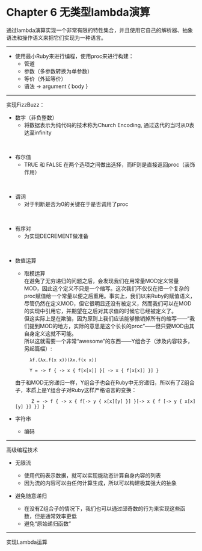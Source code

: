 # Chapter 6 无类型lambda演算

通过lambda演算实现一个非常有限的特性集合，并且使用它自己的解析器、抽象语法和操作语义来把它们实现为一种语言。

---

- 使用最小Ruby来进行编程，使用proc来进行构建：
	- 管道
	- 参数（多参数转换为单参数）
	- 等价（外延等价）
	- 语法 -> argument { body }

---

实现FizzBuzz：


- 数字（非负整数）
	- 将数据表示为纯代码的技术称为Church Encoding, 通过迭代的当时从0表达至infinity  
<br>

- 布尔值
	- TRUE 和 FALSE 在两个选项之间做出选择，而IF则是直接返回proc（装饰作用）  
<br>

- 谓词 
	- 对于判断是否为0的关键在于是否调用了proc  
<br>
	  

- 有序对  
	- 为实现DECREMENT做准备   
<br>

- 数值运算
 	- 取模运算  
 	在避免了无穷递归的问题之后，会发现我们在用常量MOD定义常量MOD，因此这个定义不只是一个缩写。这次我们不仅仅在把一个复杂的proc赋值给一个常量以便之后重用。事实上，我们以来Ruby的赋值语义，尽管仍然在定义MOD，但它很明显还没有被定义，然而我们可以在MOD的实现中引用它，并期望在之后对其求值的时候它已经被定义了。  
	但这实际上是在欺骗，因为原则上我们应该能够撤销掉所有的缩写——“我们提到MOD的地方，实际的意思是这个长长的proc”——但只要MOD由其自身定义这就不可能。  
	所以这就需要一个非常“awesome”的东西——Y组合子（涉及内容较多，另起篇幅）:		
	
			λf.(λx.f(x x))(λx.f(x x))  
			
			Y = -> f { -> x { f[x[x]] }[ -> x { f[x[x]] }] }
		

	由于和MOD无穷递归一样，Y组合子也会在Ruby中无穷递归，所以有了Z组合子，本质上是Y组合子对Ruby这样严格语言的变换：
	
			Z = -> f { -> x { f[-> y { x[x][y] }] }[-> x { f [-> y { x[x][y] }] }] }

- 字符串  
	- 编码
			
---

高级编程技术

- 无限流
	- 使用代码表示数据，就可以实现能动态计算自身内容的列表
	- 因为流的内容可以由任何计算生成，所以可以构建极其强大的抽象

- 避免随意递归
	- 在没有Z组合子的情况下，我们也可以通过邱奇数的行为来实现这些函数，但是通常效率更低
	- 避免“原始递归函数”
	
---

实现Lambda运算

